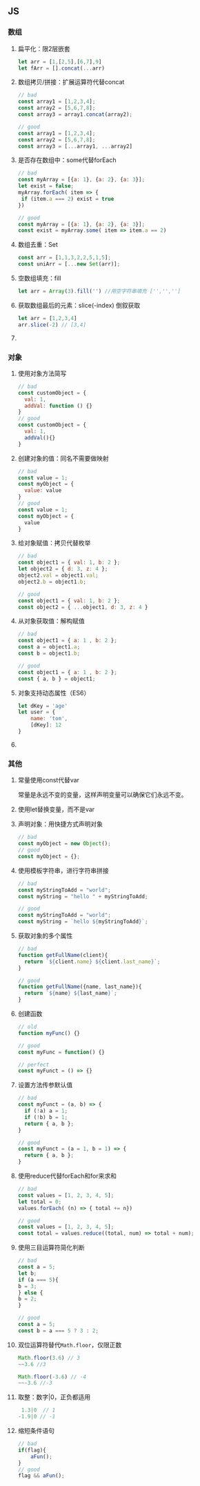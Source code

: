 ## JS

### 数组

1. 扁平化：限2层嵌套

   ```js
   let arr = [1,[2,5],[6,7],9]
   let fArr = [].concat(...arr)
   ```

2. 数组拷贝/拼接：扩展运算符代替concat

   ```js
   // bad
   const array1 = [1,2,3,4];
   const array2 = [5,6,7,8];
   const array3 = array1.concat(array2);
   
   // good
   const array1 = [1,2,3,4];
   const array2 = [5,6,7,8];
   const array3 = [...array1, ...array2]
   ```

3. 是否存在数组中：some代替forEach

   ```js
   // bad
   const myArray = [{a: 1}, {a: 2}, {a: 3}];
   let exist = false;
   myArray.forEach( item => {
    if (item.a === 2) exist = true
   })
   
   // good
   const myArray = [{a: 1}, {a: 2}, {a: 3}];
   const exist = myArray.some( item => item.a == 2)
   ```

4. 数组去重：Set

   ```js
   const arr = [1,1,3,2,2,5,1,5];
   const uniArr = [...new Set(arr)];
   ```

5. 空数组填充：fill

   ```js
   let arr = Array(3).fill('') //用空字符串填充 ['','','']
   ```

6. 获取数组最后的元素：slice(-index) 倒叙获取

   ```js
   let arr = [1,2,3,4]
   arr.slice(-2) // [3,4]
   ```

7. 

### 对象

1. 使用对象方法简写

   ```js
   // bad
   const customObject = {
     val: 1,
     addVal: function () {}
   }
   // good
   const customObject = {
     val: 1,
     addVal(){}
   }
   ```

2. 创建对象的值：同名不需要做映射

   ```js
   // bad
   const value = 1;
   const myObject = {
     value: value
   }
   // good
   const value = 1;
   const myObject = {
     value
   }
   ```

3. 给对象赋值：拷贝代替枚举

   ```js
   // bad
   const object1 = { val: 1, b: 2 };
   let object2 = { d: 3, z: 4 };
   object2.val = object1.val;
   object2.b = object1.b;
   
   // good
   const object1 = { val: 1, b: 2 };
   const object2 = { ...object1, d: 3, z: 4 }
   ```

4. 从对象获取值：解构赋值

   ```js
   // bad
   const object1 = { a: 1 , b: 2 };
   const a = object1.a;
   const b = object1.b;
   
   // good
   const object1 = { a: 1 , b: 2 };
   const { a, b } = object1;
   ```

5. 对象支持动态属性（ES6）

   ```js
   let dKey = 'age'
   let user = {
       name: 'tom',
       [dKey]: 12
   }
   ```

6. 

### 其他

1. 常量使用const代替var

   常量是永远不变的变量，这样声明变量可以确保它们永远不变。
   
2. 使用let替换变量，而不是var

3. 声明对象：用快捷方式声明对象

   ```js
   // bad
   const myObject = new Object();
   // good
   const myObject = {};
   ```

4. 使用模板字符串，进行字符串拼接

   ```js
   // bad
   const myStringToAdd = "world";
   const myString = "hello " + myStringToAdd;
   
   // good
   const myStringToAdd = "world";
   const myString = `hello ${myStringToAdd}`;
   ```

9. 获取对象的多个属性

   ```js
   // bad
   function getFullName(client){
     return `${client.name} ${client.last_name}`;
   }
   
   // good
   function getFullName({name, last_name}){
     return `${name} ${last_name}`;
   }
   ```

10. 创建函数

    ```js
    // old
    function myFunc() {}
    
    // good
    const myFunc = function() {}
    
    // perfect
    const myFunct = () => {}
    ```

12. 设置方法传参默认值

    ```js
    // bad
    const myFunct = (a, b) => {
      if (!a) a = 1;
      if (!b) b = 1;
      return { a, b };
    }
    
    // good
    const myFunct = (a = 1, b = 1) => {
      return { a, b };
    }
    ```

13. 使用reduce代替forEach和for来求和

    ```js
    // bad
    const values = [1, 2, 3, 4, 5];
    let total = 0;
    values.forEach( (n) => { total += n})
    
    // good
    const values = [1, 2, 3, 4, 5];
    const total = values.reduce((total, num) => total + num);
    ```

9. 使用三目运算符简化判断

      ```js
   // bad
   const a = 5;
   let b;
   if (a === 5){
     b = 3;
   } else {
     b = 2;
   }
   
   // good
   const a = 5;
   const b = a === 5 ? 3 : 2;
      ```

10. 双位运算符替代`Math.floor`，仅限正数

    ```js
    Math.floor(3.6) // 3
    ~~3.6 //3
    
    Math.floor(-3.6) // -4
    ~~-3.6 //-3
    ```

11. 取整：数字|0，正负都适用

    ```js
     1.3|0  // 1
    -1.9|0 // -1
    ```

12. 缩短条件语句

    ```js
    // bad
    if(flag){
        aFun();
    }
    // good
    flag && aFun();
    ```

    


​    

​    

​    

